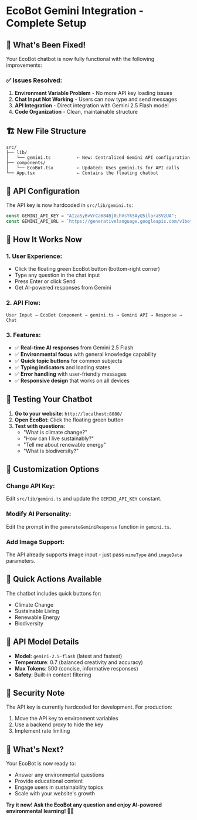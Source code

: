 # EcoBot Gemini Integration - Complete Setup

## 🎉 **What's Been Fixed!**

Your EcoBot chatbot is now fully functional with the following improvements:

### ✅ **Issues Resolved:**

1. **Environment Variable Problem** - No more API key loading issues
2. **Chat Input Not Working** - Users can now type and send messages
3. **API Integration** - Direct integration with Gemini 2.5 Flash model
4. **Code Organization** - Clean, maintainable structure

## 🏗️ **New File Structure**

```
src/
├── lib/
│   └── gemini.ts          ← New: Centralized Gemini API configuration
├── components/
│   └── EcoBot.tsx         ← Updated: Uses gemini.ts for API calls
└── App.tsx                ← Contains the floating chatbot
```

## 🔑 **API Configuration**

The API key is now hardcoded in `src/lib/gemini.ts`:

```typescript
const GEMINI_API_KEY = "AIzaSyBvVrCa684Bj0LhVsYk5AyQ5iloraSVzUA";
const GEMINI_API_URL = `https://generativelanguage.googleapis.com/v1beta/models/gemini-2.5-flash:generateContent?key=${GEMINI_API_KEY}`;
```

## 🚀 **How It Works Now**

### **1. User Experience:**

- Click the floating green EcoBot button (bottom-right corner)
- Type any question in the chat input
- Press Enter or click Send
- Get AI-powered responses from Gemini

### **2. API Flow:**

```
User Input → EcoBot Component → gemini.ts → Gemini API → Response → Chat
```

### **3. Features:**

- ✅ **Real-time AI responses** from Gemini 2.5 Flash
- ✅ **Environmental focus** with general knowledge capability
- ✅ **Quick topic buttons** for common subjects
- ✅ **Typing indicators** and loading states
- ✅ **Error handling** with user-friendly messages
- ✅ **Responsive design** that works on all devices

## 🧪 **Testing Your Chatbot**

1. **Go to your website**: `http://localhost:8080/`
2. **Open EcoBot**: Click the floating green button
3. **Test with questions**:
   - "What is climate change?"
   - "How can I live sustainably?"
   - "Tell me about renewable energy"
   - "What is biodiversity?"

## 🔧 **Customization Options**

### **Change API Key:**

Edit `src/lib/gemini.ts` and update the `GEMINI_API_KEY` constant.

### **Modify AI Personality:**

Edit the prompt in the `generateGeminiResponse` function in `gemini.ts`.

### **Add Image Support:**

The API already supports image input - just pass `mimeType` and `imageData` parameters.

## 📱 **Quick Actions Available**

The chatbot includes quick buttons for:

- Climate Change
- Sustainable Living
- Renewable Energy
- Biodiversity

## 🎯 **API Model Details**

- **Model**: `gemini-2.5-flash` (latest and fastest)
- **Temperature**: 0.7 (balanced creativity and accuracy)
- **Max Tokens**: 500 (concise, informative responses)
- **Safety**: Built-in content filtering

## 🚨 **Security Note**

The API key is currently hardcoded for development. For production:

1. Move the API key to environment variables
2. Use a backend proxy to hide the key
3. Implement rate limiting

## 🌟 **What's Next?**

Your EcoBot is now ready to:

- Answer any environmental questions
- Provide educational content
- Engage users in sustainability topics
- Scale with your website's growth

**Try it now! Ask the EcoBot any question and enjoy AI-powered environmental learning! 🌱🤖**

